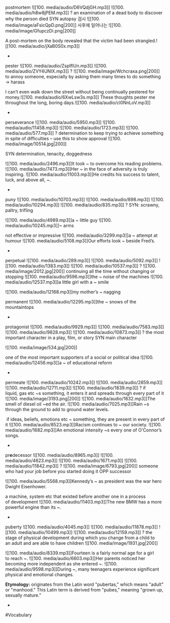 postmortem ![[100. media/audio/D6VQdjGH.mp3]] ![[100. media/audio/h8w8jPEM.mp3]]
?
an examination of a dead body to discover why the person died SYN autopsy 검시
![[100. media/image/aFsicQpD.png|200]]
사후에 일어나는
![[100. media/image/GfupczDi.png|200]]

A post-mortem on the body revealed that the victim had been strangled.![[100. media/audio/jXaB0S0x.mp3]]
<!--SR:!2025-11-09,16,290-->
-

pester ![[100. media/audio/ZsplflUn.mp3]] ![[100. media/audio/ZVY4UNIX.mp3]]
?
![[100. media/image/Wchcraxa.png|200]]
to annoy someone, especially by asking them many times to do something → harass

I can’t even walk down the street without being continually pestered for money.![[100. media/audio/6XwLsw3s.mp3]]
These thoughts pester me throughout the long, boring days.![[100. media/audio/cl0NnLoV.mp3]]
<!--SR:!2025-11-06,16,290-->
-

perseverance ![[100. media/audio/5950.mp3]] ![[100. media/audio/11458.mp3]] ![[100. media/audio/1723.mp3]] ![[100. media/audio/577.mp3]]
?
determination to keep trying to achieve something in spite of difficulties – use this to show approval
![[100. media/image/10514.jpg|200]]

SYN determination, tenacity, doggedness

![[100. media/audio/2496.mp3]]It took ~ to overcome his reading problems.
![[100. media/audio/7473.mp3]]Her ~ in the face of adversity is truly inspiring.
![[100. media/audio/11003.mp3]]He credits his success to talent, luck, and above all, ~.
<!--SR:!2025-11-02,12,270-->
-

puny ![[100. media/audio/10703.mp3]] ![[100. media/audio/898.mp3]] ![[100. media/audio/10294.mp3]] ![[100. media/audio/835.mp3]]
?
SYN: scrawny, paltry, trifling

![[100. media/audio/4989.mp3]]a ~ little guy
![[100. media/audio/10245.mp3]]~ arms

not effective or impressive
![[100. media/audio/3299.mp3]]a ~ attempt at humour ![[100. media/audio/5108.mp3]]Our efforts look ~ beside Fred’s.
<!--SR:!2025-10-27,4,285-->
-

perpetual ![[100. media/audio/289.mp3]] ![[100. media/audio/5092.mp3]] ![[100. media/audio/1383.mp3]] ![[100. media/audio/10537.mp3]]
?
![[100. media/image/2012.jpg|200]]
continuing all the time without changing or stopping
![[100. media/audio/9596.mp3]]the ~ noise of the machines  ![[100. media/audio/12537.mp3]]a little girl with a ~ smile

![[100. media/audio/12168.mp3]]my mother’s ~ nagging

permanent
![[100. media/audio/12295.mp3]]the ~ snows of the mountaintops
<!--SR:!2025-11-06,16,290-->
-

protagonist ![[100. media/audio/9929.mp3]] ![[100. media/audio/7583.mp3]] ![[100. media/audio/9828.mp3]] ![[100. media/audio/10873.mp3]]
?
the most important character in a play, film, or story SYN main character

![[100. media/image/534.jpg|200]]

one of the most important supporters of a social or political idea
![[100. media/audio/12456.mp3]]a ~ of educational reform
<!--SR:!2025-11-06,16,290-->
-

permeate ![[100. media/audio/10242.mp3]] ![[100. media/audio/2859.mp3]] ![[100. media/audio/12711.mp3]] ![[100. media/audio/1839.mp3]]
?
if liquid, gas etc ~s something, it enters it and spreads through every part of it
![[100. media/image/3193.png|200]]
![[100. media/audio/1632.mp3]]The smell of diesel oil ~ed the air.
![[100. media/audio/7025.mp3]]Rain ~s through the ground to add to ground water levels.

 if ideas, beliefs, emotions etc ~ something, they are present in every part of it
![[100. media/audio/8523.mp3]]Racism continues to ~ our society.
![[100. media/audio/1682.mp3]]An emotional intensity ~s every one of O'Connor’s songs.
<!--SR:!2025-10-26,3,266-->
-

pr**e**decessor ![[100. media/audio/8965.mp3]] ![[100. media/audio/4623.mp3]] ![[100. media/audio/1671.mp3]] ![[100. media/audio/11842.mp3]]
?
![[100. media/image/6793.jpg|200]]
someone who had your job before you started doing it OPP successor

![[100. media/audio/5568.mp3]]Kennedy’s ~ as president was the war hero Dwight Eisenhower.

a machine, system etc that existed before another one in a process of development
![[100. media/audio/11403.mp3]]The new BMW has a more powerful engine than its ~.
<!--SR:!2025-10-27,4,286-->
-

puberty ![[100. media/audio/4045.mp3]] ![[100. media/audio/11878.mp3]] ![[100. media/audio/10499.mp3]] ![[100. media/audio/12159.mp3]]
?
the stage of physical development during which you change from a child to an adult and are able to have children  ![[100. media/image/1931.jpg|200]]

![[100. media/audio/8339.mp3]]Fourteen is a fairly normal age for a girl to reach ~.
![[100. media/audio/6603.mp3]]Her parents noticed her becoming more independent as she entered ~.
![[100. media/audio/9598.mp3]]During ~, many teenagers experience significant physical and emotional changes.

**Etymology:** originates from the Latin word "pubertas," which means "adult" or "manhood." This Latin term is derived from "pubes," meaning "grown up, sexually mature."
<!--SR:!2025-10-26,3,266-->
-
#Vocabulary